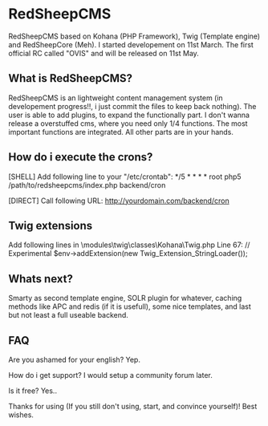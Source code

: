 # RedSheepCMS

RedSheepCMS based on Kohana (PHP Framework), Twig (Template engine) and RedSheepCore (Meh). I started developement on 11st March.
The first official RC called "OVIS" and will be released on 11st May.

## What is RedSheepCMS?
RedSheepCMS is an lightweight content management system (in developement progress!!, i just commit the files to keep back nothing).
The user is able to add plugins, to expand the functionally part. I don't wanna release a overstuffed cms, where you need only 1/4 functions.
The most important functions are integrated. All other parts are in your hands.


## How do i execute the crons?

[SHELL] Add following line to your "/etc/crontab":
*/5 * * * *  root            php5 /path/to/redsheepcms/index.php backend/cron

[DIRECT] Call following URL:
http://yourdomain.com/backend/cron


## Twig extensions
Add following lines in 
\modules\twig\classes\Kohana\Twig.php Line 67:
// Experimental
$env->addExtension(new Twig_Extension_StringLoader());


## Whats next?
Smarty as second template engine, SOLR plugin for whatever, caching methods like APC and redis (if it is usefull), some nice templates, and last but not least a full useable backend.

## FAQ
Are you ashamed for your english?
Yep.

How do i get support?
I would setup a community forum later.

Is it free?
Yes..


Thanks for using (If you still don't using, start, and convince yourself)!
Best wishes.
